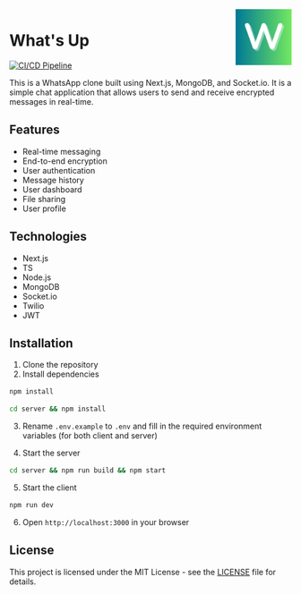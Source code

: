<img src="./public/favicon.ico" width="100" height="100" align="right" />

# What's Up

[![CI/CD Pipeline](https://github.com/DoctorPok42/WhatsUp/actions/workflows/cicd.yml/badge.svg)](https://github.com/DoctorPok42/WhatsUp/actions/workflows/cicd.yml)

This is a WhatsApp clone built using Next.js, MongoDB, and Socket.io. It is a simple chat application that allows users to send and receive encrypted messages in real-time.

## Features

- Real-time messaging
- End-to-end encryption
- User authentication
- Message history
- User dashboard
- File sharing
- User profile

## Technologies

- Next.js
- TS
- Node.js
- MongoDB
- Socket.io
- Twilio
- JWT

## Installation

1. Clone the repository
2. Install dependencies

```bash
npm install
```

```bash
cd server && npm install
```

3. Rename `.env.example` to `.env` and fill in the required environment variables (for both client and server)

4. Start the server

```bash
cd server && npm run build && npm start
```

5. Start the client

```bash
npm run dev
```

6. Open `http://localhost:3000` in your browser

## License

This project is licensed under the MIT License - see the [LICENSE](LICENSE) file for details.
